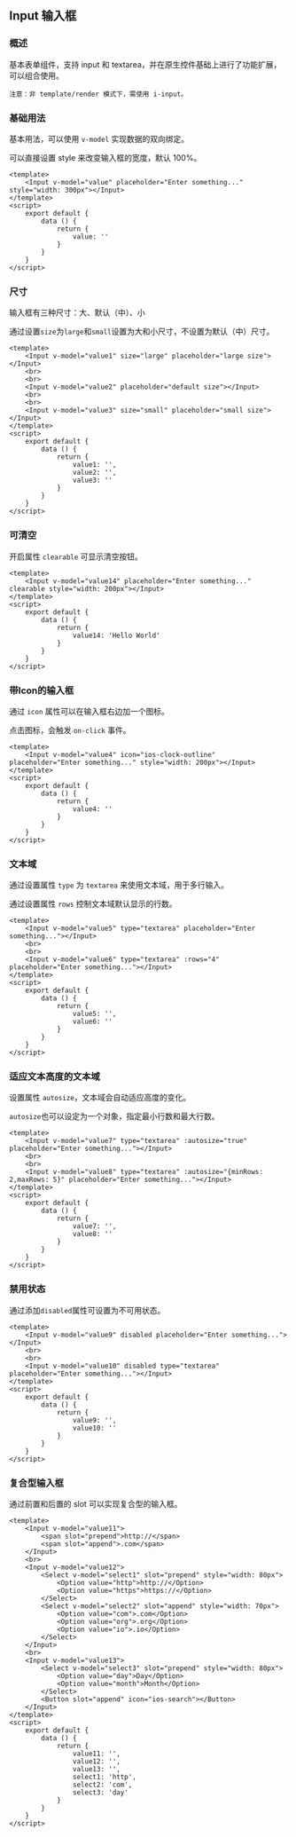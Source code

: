 ## Input 输入框

### 概述

基本表单组件，支持 input 和 textarea，并在原生控件基础上进行了功能扩展，可以组合使用。

```
注意：非 template/render 模式下，需使用 i-input。
```

<!--divider-->

### 基础用法 

基本用法，可以使用 `v-model` 实现数据的双向绑定。

可以直接设置 style 来改变输入框的宽度，默认 100%。

```
<template>
    <Input v-model="value" placeholder="Enter something..." style="width: 300px"></Input>
</template>
<script>
    export default {
        data () {
            return {
                value: ''
            }
        }
    }
</script>

```

<!--divider-->

### 尺寸

输入框有三种尺寸：大、默认（中）、小

通过设置`size`为`large`和`small`设置为大和小尺寸，不设置为默认（中）尺寸。

```
<template>
    <Input v-model="value1" size="large" placeholder="large size"></Input>
    <br>
    <br>
    <Input v-model="value2" placeholder="default size"></Input>
    <br>
    <br>
    <Input v-model="value3" size="small" placeholder="small size"></Input>
</template>
<script>
    export default {
        data () {
            return {
                value1: '',
                value2: '',
                value3: ''
            }
        }
    }
</script>
```

<!--divider-->

### 可清空

开启属性 `clearable` 可显示清空按钮。

```
<template>
    <Input v-model="value14" placeholder="Enter something..." clearable style="width: 200px"></Input>
</template>
<script>
    export default {
        data () {
            return {
                value14: 'Hello World'
            }
        }
    }
</script>

```

<!--divider-->

### 带Icon的输入框

通过 `icon` 属性可以在输入框右边加一个图标。

点击图标，会触发 `on-click` 事件。

```
<template>
    <Input v-model="value4" icon="ios-clock-outline" placeholder="Enter something..." style="width: 200px"></Input>
</template>
<script>
    export default {
        data () {
            return {
                value4: ''
            }
        }
    }
</script>

```

<!--divider-->

### 文本域 

通过设置属性 `type` 为 `textarea` 来使用文本域，用于多行输入。

通过设置属性 `rows` 控制文本域默认显示的行数。

```
<template>
    <Input v-model="value5" type="textarea" placeholder="Enter something..."></Input>
    <br>
    <br>
    <Input v-model="value6" type="textarea" :rows="4" placeholder="Enter something..."></Input>
</template>
<script>
    export default {
        data () {
            return {
                value5: '',
                value6: ''
            }
        }
    }
</script>

```

<!--divider-->

### 适应文本高度的文本域

设置属性 `autosize`，文本域会自动适应高度的变化。

`autosize`也可以设定为一个对象，指定最小行数和最大行数。

```
<template>
    <Input v-model="value7" type="textarea" :autosize="true" placeholder="Enter something..."></Input>
    <br>
    <br>
    <Input v-model="value8" type="textarea" :autosize="{minRows: 2,maxRows: 5}" placeholder="Enter something..."></Input>
</template>
<script>
    export default {
        data () {
            return {
                value7: '',
                value8: ''
            }
        }
    }
</script>

```

<!--divider-->

### 禁用状态

通过添加`disabled`属性可设置为不可用状态。

```
<template>
    <Input v-model="value9" disabled placeholder="Enter something..."></Input>
    <br>
    <br>
    <Input v-model="value10" disabled type="textarea" placeholder="Enter something..."></Input>
</template>
<script>
    export default {
        data () {
            return {
                value9: '',
                value10: ''
            }
        }
    }
</script>
```

<!--divider-->

### 复合型输入框 

通过前置和后置的 slot 可以实现复合型的输入框。

```
<template>
    <Input v-model="value11">
        <span slot="prepend">http://</span>
        <span slot="append">.com</span>
    </Input>
    <br>
    <Input v-model="value12">
        <Select v-model="select1" slot="prepend" style="width: 80px">
            <Option value="http">http://</Option>
            <Option value="https">https://</Option>
        </Select>
        <Select v-model="select2" slot="append" style="width: 70px">
            <Option value="com">.com</Option>
            <Option value="org">.org</Option>
            <Option value="io">.io</Option>
        </Select>
    </Input>
    <br>
    <Input v-model="value13">
        <Select v-model="select3" slot="prepend" style="width: 80px">
            <Option value="day">Day</Option>
            <Option value="month">Month</Option>
        </Select>
        <Button slot="append" icon="ios-search"></Button>
    </Input>
</template>
<script>
    export default {
        data () {
            return {
                value11: '',
                value12: '',
                value13: '',
                select1: 'http',
                select2: 'com',
                select3: 'day'
            }
        }
    }
</script>

```

<!--divider-->